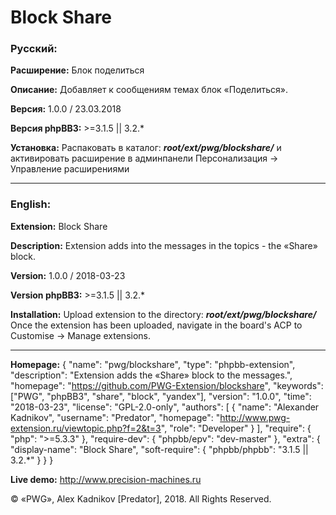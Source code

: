 # Block Share

### Русский:

**Расширение:**		Блок поделиться

**Описание:**		Добавляет к сообщениям темах блок «Поделиться».

**Версия:**			1.0.0 / 23.03.2018

**Версия phpBB3:**	>=3.1.5 || 3.2.*

**Установка:**		Распаковать в каталог: **_root/ext/pwg/blockshare/_** и активировать расширение в админпанели Персонализация -> Управление расширениями

***
### English:

**Extension:**		Block Share

**Description:**	Extension adds into the messages in the topics - the «Share» block.

**Version:**		1.0.0 / 2018-03-23

**Version phpBB3:**	>=3.1.5 || 3.2.*

**Installation:**	Upload extension to the directory: **_root/ext/pwg/blockshare/_** Once the extension has been uploaded, navigate in the board's ACP to Customise -> Manage extensions.
***
**Homepage:** {
    "name": "pwg/blockshare",
    "type": "phpbb-extension",
    "description": "Extension adds the «Share» block to the messages.",
    "homepage": "https://github.com/PWG-Extension/blockshare",
    "keywords": ["PWG", "phpBB3", "share", "block", "yandex"],
    "version": "1.0.0",
    "time": "2018-03-23",
    "license": "GPL-2.0-only",
    "authors": [
        {
            "name": "Alexander Kadnikov",
            "username": "Predator",
            "homepage": "http://www.pwg-extension.ru/viewtopic.php?f=2&t=3",
            "role": "Developer"
        }
    ],
    "require": {
        "php": ">=5.3.3"
    },
    "require-dev": {
      "phpbb/epv": "dev-master"
    },
    "extra": {
        "display-name": "Block Share",
        "soft-require": {
        "phpbb/phpbb": "3.1.5 || 3.2.*"
        }
    }
}


**Live demo:** http://www.precision-machines.ru

© «PWG», Alex Kadnikov [Predator],  2018. All Rights Reserved.
